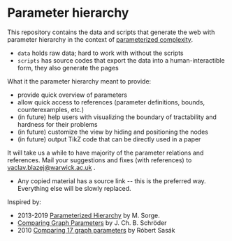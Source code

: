 # Parameter hierarchy

This repository contains the data and scripts that generate the web with parameter hierarchy in the context of [parameterized complexity](https://en.wikipedia.org/wiki/Parameterized_complexity).

* `data` holds raw data; hard to work with without the scripts
* `scripts` has source codes that export the data into a human-interactible form, they also generate the pages

What it the parameter hierarchy meant to provide:

* provide quick overview of parameters
* allow quick access to references (parameter definitions, bounds, counterexamples, etc.)
* (in future) help users with visualizing the boundary of tractability and hardness for their problems
* (in future) customize the view by hiding and positioning the nodes
* (in future) output TikZ code that can be directly used in a paper

It will take us a while to have majority of the parameter relations and references.
Mail your suggestions and fixes (with references) to vaclav.blazej@warwick.ac.uk .

* Any copied material has a source link -- this is the preferred way. Everything else will be slowly replaced.

Inspired by:

* 2013-2019 [Parameterized Hierarchy](https://manyu.pro/assets/parameter-hierarchy.pdf) by M. Sorge.
* [Comparing Graph Parameters](https://fpt.akt.tu-berlin.de/publications/theses/BA-Schr%C3%B6der.pdf) by J. Ch. B. Schröder
* 2010 [Comparing 17 graph parameters](https://core.ac.uk/download/pdf/30926677.pdf) by Róbert Sasák
